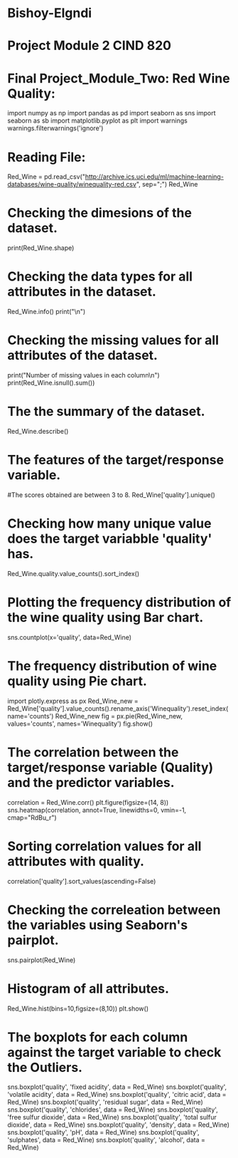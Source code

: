 # Bishoy-Elgndi
# Project Module 2  CIND 820
# Final Project_Module_Two: Red Wine Quality:
import numpy as np
import pandas as pd
import seaborn as sns
import seaborn as sb
import matplotlib.pyplot as plt
import warnings
warnings.filterwarnings('ignore')


# Reading File: 
Red_Wine = pd.read_csv("http://archive.ics.uci.edu/ml/machine-learning-databases/wine-quality/winequality-red.csv", sep=";")
Red_Wine


# Checking the dimesions of the dataset.
print(Red_Wine.shape)


# Checking the data types for all attributes in the dataset.
Red_Wine.info()
print("\n")


# Checking the missing values for all attributes of the dataset.
print("Number of missing values in each column\n")
print(Red_Wine.isnull().sum())



# The the summary of the dataset.
Red_Wine.describe()


# The features of the target/response variable.
#The scores obtained are between 3 to 8.
Red_Wine['quality'].unique()


# Checking how many unique value does the target variabble 'quality' has.
Red_Wine.quality.value_counts().sort_index()


# Plotting the frequency distribution of the wine quality using Bar chart.
sns.countplot(x='quality', data=Red_Wine)


# The frequency distribution of wine quality using Pie chart.
import plotly.express as px
Red_Wine_new = Red_Wine['quality'].value_counts().rename_axis('Winequality').reset_index(name='counts')
Red_Wine_new
fig = px.pie(Red_Wine_new, values='counts', names='Winequality')
fig.show()


# The correlation between the target/response variable (Quality) and the predictor variables.
correlation = Red_Wine.corr()
plt.figure(figsize=(14, 8))
sns.heatmap(correlation, annot=True, linewidths=0, vmin=-1, cmap="RdBu_r")


# Sorting correlation values for all attributes with quality. 
correlation['quality'].sort_values(ascending=False)


# Checking the correleation between the variables using Seaborn's pairplot.
sns.pairplot(Red_Wine)


# Histogram of all attributes.
Red_Wine.hist(bins=10,figsize=(8,10))
plt.show()


# The boxplots for each column against the target variable to check the Outliers.
sns.boxplot('quality', 'fixed acidity', data = Red_Wine)
sns.boxplot('quality', 'volatile acidity', data = Red_Wine)
sns.boxplot('quality', 'citric acid', data = Red_Wine)
sns.boxplot('quality', 'residual sugar', data = Red_Wine)
sns.boxplot('quality', 'chlorides', data = Red_Wine)
sns.boxplot('quality', 'free sulfur dioxide', data = Red_Wine)
sns.boxplot('quality', 'total sulfur dioxide', data = Red_Wine)
sns.boxplot('quality', 'density', data = Red_Wine)
sns.boxplot('quality', 'pH', data = Red_Wine)
sns.boxplot('quality', 'sulphates', data = Red_Wine)
sns.boxplot('quality', 'alcohol', data = Red_Wine)

